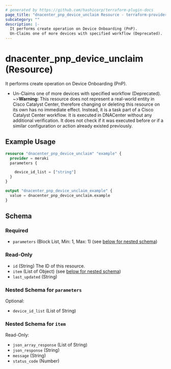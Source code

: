 ```yaml
---
# generated by https://github.com/hashicorp/terraform-plugin-docs
page_title: "dnacenter_pnp_device_unclaim Resource - terraform-provider-dnacenter"
subcategory: ""
description: |-
  It performs create operation on Device Onboarding (PnP).
  Un-Claims one of more devices with specified workflow (Deprecated).
---
```


# dnacenter_pnp_device_unclaim (Resource)

It performs create operation on Device Onboarding (PnP).

- Un-Claims one of more devices with specified workflow (Deprecated).
~>**Warning:**
This resource does not represent a real-world entity in Cisco Catalyst Center, therefore changing or deleting this resource on its own has no immediate effect.
Instead, it is a task part of a Cisco Catalyst Center workflow. It is executed in DNACenter without any additional verification. It does not check if it was executed before or if a similar configuration or action already existed previously.

## Example Usage

```terraform
resource "dnacenter_pnp_device_unclaim" "example" {
  provider = meraki
  parameters {

    device_id_list = ["string"]
  }
}

output "dnacenter_pnp_device_unclaim_example" {
  value = dnacenter_pnp_device_unclaim.example
}
```

<!-- schema generated by tfplugindocs -->
## Schema

### Required

- `parameters` (Block List, Min: 1, Max: 1) (see [below for nested schema](#nestedblock--parameters))

### Read-Only

- `id` (String) The ID of this resource.
- `item` (List of Object) (see [below for nested schema](#nestedatt--item))
- `last_updated` (String)

<a id="nestedblock--parameters"></a>
### Nested Schema for `parameters`

Optional:

- `device_id_list` (List of String)


<a id="nestedatt--item"></a>
### Nested Schema for `item`

Read-Only:

- `json_array_response` (List of String)
- `json_response` (String)
- `message` (String)
- `status_code` (Number)
